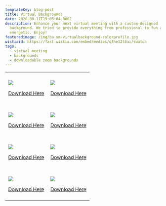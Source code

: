 ```yaml
---
templateKey: blog-post
title: Virtual Backgrounds
date: 2020-09-11T19:05:04.800Z
description: Enhance your next virtual meeting with a custom-designed
  background. We tried to provide everything from professional to fun and
  energetic. Enjoy!
featuredimage: /img/ba_sm-virtualbackground-colorprofile.jpg
wistiaid: https://fast.wistia.com/embed/medias/qfhe12l8ai/swatch
tags:
  - virtual meeting
  - backgrounds
  - downloadable zoom backgrounds
---
```

<p data-children-count="0">
</p>
<table data-children-count="0">
<tbody>
<tr>
	<td style="padding: 10px; width:50%; Height: auto;">
		<p>
			<img src="/img/ba_sm-brickwall.jpg">
		</p>
		<p>
			<a href="https://ballisticagency.com/img/ba_sm-brickwall.jpg" target="_blank">Download Here</a>
		</p>
	</td>
	<td style="padding: 10px; width:50%; Height: auto;">
		<p>
			<img src="/img/BA_VirtualBackground_Office-Space.jpg">
		</p>
		<p>
			<a href="https://ballisticagency.com/img/BA_VirtualBackground_Office-Space.jpg" target="_blank">Download Here</a>
		</p>
	</td>
</tr>
<tr>
	<td style="padding: 10px; width:50%; Height: auto;">
		<p>
			<img src="/img/BA_SM-VirtualBackground-ColorProfile.jpg">
		</p>
		<p>
			<a href="https://ballisticagency.com/img/BA_SM-VirtualBackground-ColorProfile.jpg" target="_blank">Download Here</a>
		</p>
	</td>
	<td style="padding: 10px; width:50%; Height: auto;">
		<p>
			<img src="/img/BA_SM-Space.jpg">
		</p>
		<p>
			<a href="https://ballisticagency.com/img/BA_SM-Space.jpg" target="_blank">Download Here</a>
		</p>
	</td>
</tr>
<tr>
	<td style="padding: 10px; width:50%; Height: auto;">
		<p>
			<img src="/img/BA_SM-VirtualBackground-OutOfView.jpg">
		</p>
		<p>
			<a href="https://ballisticagency.com/img/BA_SM-VirtualBackground-OutOfView.jpg" target="_blank">Download Here</a>
		</p>
	</td>
	<td style="padding: 10px; width:50%; Height: auto;">
		<p>
			<img src="/img/ba_sm-virtualbackground-geo.jpg">
		</p>
		<p>
			<a href="https://ballisticagency.com/img/ba_sm-virtualbackground-geo.jpg" target="_blank">Download Here</a>
		</p>
	</td>
</tr>
<tr>
	<td style="padding: 10px; width:50%; Height: auto;">
		<p>
			<img src="/img/ba_sm-virtualbackground-bluesky.jpg">
		</p>
		<p>
			<a href="https://ballisticagency.com/img/ba_sm-virtualbackground-bluesky.jpg" target="_blank">Download Here</a>
		</p>
	</td>
	<td style="padding: 10px; width:50%; Height: auto;">
		<p>
			<img src="/img/ba_sm-virtualbackground-tread.jpg">
		</p>
		<p>
			<a href="https://ballisticagency.com/img/ba_sm-virtualbackground-tread.jpg" target="_blank">Download Here</a>
		</p>
	</td>
</tr>
</tbody>
</table>